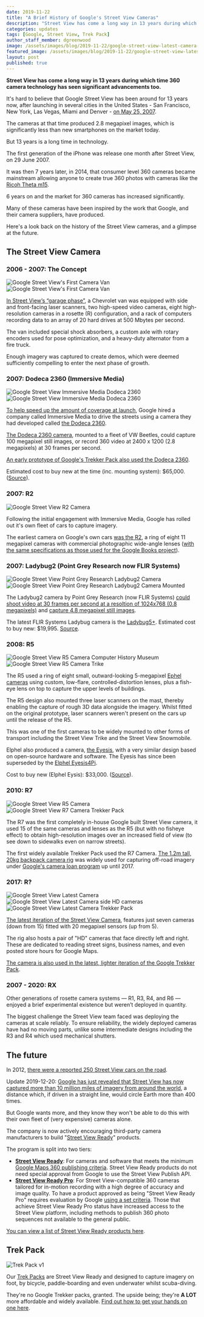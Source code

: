 ```yaml
---
date: 2019-11-22
title: "A Brief History of Google's Street View Cameras"
description: "Street View has come a long way in 13 years during which time 360 camera technology has seen significant advancements too."
categories: updates
tags: [Google, Street View, Trek Pack]
author_staff_member: dgreenwood
image: /assets/images/blog/2019-11-22/google-street-view-latest-camera-trekker-meta.jpg
featured_image: /assets/images/blog/2019-11-22/google-street-view-latest-camera-trekker-sm.jpg
layout: post
published: true
---
```


**Street View has come a long way in 13 years during which time 360 camera technology has seen significant advancements too.**

It's hard to believe that Google Street View has been around for 13 years now, after launching in several cities in the United States - San Francisco, New York, Las Vegas, Miami and Denver - [on May 25, 2007](https://techcrunch.com/2013/03/08/inside-google-street-view-from-larry-pages-car-to-the-depths-of-the-grand-canyon/).

The cameras at that time produced 2.8 megapixel images, which is significantly less than new smartphones on the market today. 

But 13 years is a long time in technology.

The first generation of the iPhone was release one month after Street View, on 29 June 2007.

It was then 7 years later, in 2014, that consumer level 360 cameras became mainstream allowing anyone to create true 360 photos with cameras like the [Ricoh Theta m15](https://theta360.com/uk/about/theta/m15.html).

6 years on and the market for 360 cameras has increased significantly.

Many of these cameras have been inspired by the work that Google, and their camera suppliers, have produced.

Here's a look back on the history of the Street View cameras, and a glimpse at the future.

## The Street View Camera

### 2006 - 2007: The Concept

<img class="img-fluid" src="/assets/images/blog/2019-11-22/google-street-view-first-camera-van.png" alt="Google Street View's First Camera Van" title="Google Street View's First Camera Van" />

<img class="img-fluid" src="/assets/images/blog/2019-11-22/google-street-view-first-camera-van-driving.jpg" alt="Google Street View's First Camera Van" title="Google Street View's First Camera Van" />

[In Street View’s “garage phase”](https://www.researchgate.net/publication/220478096_Google_Street_View_Capturing_the_World_at_Street_Level), a Chevrolet van was equipped with side and front-facing laser scanners, two high-speed video cameras, eight high-resolution cameras in a rosette (R) configuration, and a rack of computers recording data to an array of 20 hard drives at 500 Mbytes per second.

The van included special shock absorbers, a custom axle with rotary encoders used for pose optimization, and a heavy-duty alternator from a fire truck.

Enough imagery was captured to create demos, which were deemed sufficiently compelling to enter the next phase of growth.

### 2007: Dodeca 2360 (Immersive Media)

<img class="img-fluid" src="/assets/images/blog/2019-11-22/google-street-view-dodeca-2360.jpg" alt="Google Street View Immersive Media Dodeca 2360" title="Google Street View Immersive Media Dodeca 2360" />

<img class="img-fluid" src="/assets/images/blog/2019-11-22/google-street-view-dodeca-2360-mounted.jpg" alt="Google Street View Immersive Media Dodeca 2360" title="Google Street View Immersive Media Dodeca 2360" />

[To help speed up the amount of coverage at launch](https://gizmodo.com/google-streetview-camera-vehicles-spotted-all-over-us-283159), Google hired a company called Immersive Media to drive the streets using a camera they had developed called [the Dodeca 2360](https://www.wired.com/2007/06/immersive-media/).

[The Dodeca 2360 camera](https://360rumors.com/a-look-back-at-dodeca-first-camera/), mounted to a fleet of VW Beetles, could capture 100 megapixel still images, or record 360 video at 2400 x 1200 (2.8 megapixels) at 30 frames per second.

[An early prototype of Google's Trekker Pack also used the Dodeca 2360](https://www.popularmechanics.com/technology/gadgets/a2300/4232286/).

Estimated cost to buy new at the time (inc. mounting system): $65,000. ([Source](https://www.videomaker.com/community/forums/topic/360-video-camera-immersive-media-system-for-sale-dodeca-2360)).

### 2007: R2

<img class="img-fluid" src="/assets/images/blog/2019-11-22/google-street-view-r2-camera.jpg" alt="Google Street View R2 Camera" title="Google Street View R2 Camera" />

Following the initial engagement with Immersive Media, Google has rolled out it's own fleet of cars to capture imagery.

The earliest camera on Google's own cars [was the R2](https://boingboing.net/2007/06/01/google-street-view-w.html), a ring of eight 11 megapixel cameras with commercial photographic wide-angle lenses ([with the same specifications as those used for the Google Books project](https://en.wikipedia.org/wiki/Google_Street_View)).

### 2007: Ladybug2 (Point Grey Research now FLIR Systems)

<img class="img-fluid" src="/assets/images/blog/2019-11-22/ladybug2-camera-stock.jpg" alt="Google Street View Point Grey Research Ladybug2 Camera" title="Google Street View Dodeca 360" />

<img class="img-fluid" src="/assets/images/blog/2019-11-22/ladybug2-camera-mounted.jpg" alt="Google Street View Point Grey Research Ladybug2 Camera Mounted" title="Google Street View Ladybug2 Camera Mounted" />

The Ladybug2 camera by Point Grey Research (now FLIR Systems) [could shoot video at 30 frames per second at a resoltion of 1024x768 (0.8 megapixels)]((https://www.youtube.com/watch?v=oOLB2n3rvUo)) and [capture 4.8 megapixel still images](https://mechatriks.in/pdf/PTGREY_Complete_Catalog.pdf).

The latest FLIR Systems Ladybug camera is the [Ladybug5+](https://www.flir.co.uk/products/ladybug5plus/). Estimated cost to buy new: $19,995. [Source](https://360rumors.com/flir-ladybug5-8k-360-camera-has-six-23-inch-sony-sensors/).

### 2008: R5

<img class="img-fluid" src="/assets/images/blog/2019-11-22/google-street-view-r5-camera-computer-history-museum.jpg" alt="Google Street View R5 Camera Computer History Museum" title="Google Street View R5 Camera Computer History Museums" />

<img class="img-fluid" src="/assets/images/blog/2019-11-22/google-street-view-r5-camera-trike.jpg" alt="Google Street View R5 Camera Trike" title="Google Street View R5 Camera Trike" />

The R5 used a ring of eight small, outward-looking 5-megapixel [Ephel cameras](https://www.elphel.com/www3/eyesis) using custom, low-flare, controlled-distortion lenses, plus a fish-eye lens on top to capture the upper levels of buildings.

The R5 design also mounted three laser scanners on the mast, thereby enabling the capture of rough 3D data alongside the imagery. Whilst fitted on the original prototype, laser scanners weren't present on the cars up until the release of the R5.

This was one of the first cameras to be widely mounted to other forms of transport including the Street View Trike and the Street View Snowmobile.

Elphel also produced a camera, [the Eyesis](https://www.elphel.com/www3/eyesis), with a very similar design based on open-source hardware and software. The Eyesis has since been superseded by the [Elphel Eyesis4Pi](https://wiki.elphel.com/wiki/Elphel_Eyesis4Pi).

Cost to buy new (Elphel Eysis): $33,000. ([Source](https://www.elphel.com/www3/eyesis)).

### 2010: R7

<img class="img-fluid" src="/assets/images/blog/2019-11-22/google-street-view-r7-camera.png" alt="Google Street View R5 Camera" title="Google Street View R7 Camera" />

<img class="img-fluid" src="/assets/images/blog/2019-11-22/google-street-view-r7-camera-trekker-pack.jpg" alt="Google Street View R7 Camera Trekker Pack" title="Google Street View R7 Camera Trekker Pack" />

The R7 was the first completely in-house Google built Street View camera, it used 15 of the same cameras and lenses as the R5 (but with no fisheye effect) to obtain high-resolution images over an increased field of view (to see down to sidewalks even on narrow streets).

The first widely available Trekker Pack used the R7 Camera. [The 1.2m tall, 20kg backpack camera rig](https://mashable.com/2017/04/27/google-street-trekker-sg/?europe=true) was widely used for capturing off-road imagery under [Google's camera loan program](https://www.google.com/streetview/loan/) up until 2017.

### 2017: R?

<img class="img-fluid" src="/assets/images/blog/2019-11-22/google-street-view-latest-camera.jpg" alt="Google Street View Latest Camera" title="Google Street View Latest Camera" />

<img class="img-fluid" src="/assets/images/blog/2019-11-22/google-street-view-latest-camera-hd-side.jpg" alt="Google Street View Latest Camera side HD cameras" title="Google Street View Latest  Camera side HD cameras" />

<img class="img-fluid" src="/assets/images/blog/2019-11-22/google-street-view-latest-camera-trekker-sm.jpg" alt="Google Street View Latest Camera Trekker Pack" title="Google Street View Latest Camera Trekker Pack" />

[The latest iteration of the Street View Camera](https://arstechnica.com/gadgets/2017/09/googles-street-view-cars-are-now-giant-mobile-3d-scanners/),  features just seven cameras (down from 15) fitted with 20 megapixel sensors (up from 5).

The rig also hosts a pair of "HD" cameras that face directly left and right. These are dedicated to reading street signs, business names, and even posted store hours for Google Maps.

[The camera is also used in the latest, lighter iteration of the Google Trekker Pack](https://blog.google/products/maps/mapping-stories-new-street-view-trekker/).

### 2007 - 2020: RX

Other generations of rosette camera systems — R1, R3, R4, and R6 — enjoyed a brief experimental existence but weren’t deployed in quantity.

The biggest challenge the Street View team faced was deploying the cameras at scale reliably. To ensure reliability, the widely deployed cameras have had no moving parts, unlike some intermediate designs including the R3 and R4 which used mechanical shutters.

## The future

In 2012, [there were a reported 250 Street View cars on the road](https://petapixel.com/2012/10/15/a-glimpse-of-googles-fleet-of-camera-equipped-street-view-cars/). 

Update 2019-12-20: [Google has just revealed that Street View has now captured more than 10 million miles of imagery from around the world](https://www.digitaltrends.com/web/google-reveals-how-many-miles-its-street-view-cars-have-driven-to-date/), a distance which, if driven in a straight line, would circle Earth more than 400 times.

But Google wants more, and they know they won't be able to do this with their own fleet of (very expensive) cameras alone.

The company is now actively encouraging third-party camera manufacturers to build "[Street View Ready](https://developers.google.com/streetview/ready)" products.

The program is split into two tiers:

* [**Street View Ready**](https://developers.google.com/streetview/ready/branding): For cameras and software that meets the minimum [Google Maps 360 publishing criteria](https://support.google.com/contributionpolicy/answer/7411351?hl=en-GB&ref_topic=7422769). Street View Ready products do not need special approval from Google to use the Street View Publish API.
* [**Street View Ready Pro**](https://developers.google.com/streetview/ready/specs): For Street View-compatible 360 cameras tailored for in-motion recording with a high degree of accuracy and image quality. To have a product approved as being "Street View Ready Pro" requires evaluation by Google [using a set criteria](https://developers.google.com/streetview/ready/specs). Those that achieve Street View Ready Pro status have increased access to the Street View platform, including methods to publish 360 photo sequences not available to the general public.

[You can view a list of Street View Ready products here](https://www.google.com/streetview/contacts-tools/products/).

## Trek Pack

<img class="img-fluid" src="/assets/images/blog/2019-11-22/trek-view-pack-version-1-setup-sm.jpg" alt="Trek Pack v1" title="Trek Pack v1">

Our [Trek Packs](https://www.trekview.org/trek-pack/) are Street View Ready and designed to capture imagery on foot, by bicycle, paddle-boarding and even underwater whilst scuba-diving.

They're no Google Trekker packs, granted. The upside being; they're **A LOT** more affordable and widely available. [Find out how to get your hands on one here](/trek-pack).